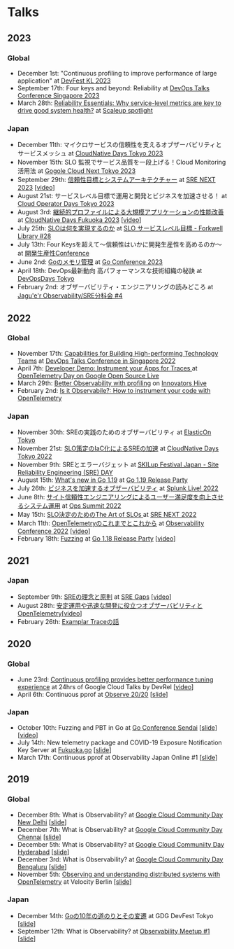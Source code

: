 # Talks

## 2023

### Global

* December 1st: "Continuous profiling to improve performance of large application" at [DevFest KL 2023](https://gdg.community.dev/events/details/google-gdg-kuala-lumpur-presents-devfest-2023-kuala-lumpur/)
* September 17th: Four keys and beyond: Reliability at [DevOps Talks Conference Singapore 2023](https://devops.talksplus.com/archive/2023_singapore/index)
* March 28th: [Reliability Essentials: Why service-level metrics are key to drive good system health?](https://www.youtube.com/live/ykX8bvhM60Y?feature=share&t=2506) at [Scaleup spotlight](https://cloudonair.withgoogle.com/events/apac-scaleup-spotlight)

### Japan

* December 11th: マイクロサービスの信頼性を支えるオブザーバビリティとサービスメッシュ at [CloudNative Days Tokyo 2023](https://event.cloudnativedays.jp/cndt2023)
* November 15th: SLO 監視でサービス品質を一段上げる！Cloud Monitoring 活用法 at [Gogole Cloud Next Tokyo 2023](https://cloudonair.withgoogle.com/events/next-tokyo?talk=d1-app-05)
* September 29th: [信頼性目標とシステムアーキテクチャー](https://speakerdeck.com/ymotongpoo/reliability-objective-and-system-architecture) at [SRE NEXT 2023](https://sre-next.dev/2023/) [[video](https://www.youtube.com/watch?v=EwtcIRGqKxM)]
* August 21st: サービスレベル目標で運用と開発とビジネスを加速させる！ at [Cloud Operator Days Tokyo 2023](https://cloudopsdays.com/)
* August 3rd: [継続的プロファイルによる大規模アプリケーションの性能改善](https://speakerdeck.com/ymotongpoo/improving-massive-application-clusters-with-continuous-profiling) at [CloudNative Days Fukuoka 2023](https://event.cloudnativedays.jp/cndf2023/) [[video](https://event.cloudnativedays.jp/cndf2023/talks/1840)]
* July 25th: [SLOは何を実現するのか](https://speakerdeck.com/ymotongpoo/what-does-slo-achieve) at [SLO サービスレベル目標 - Forkwell Library #28](https://forkwell.connpass.com/event/289336/)
* July 13th: Four Keysを超えて〜信頼性はいかに開発生産性を高めるのか〜 at [開発生産性Conference](https://dev-productivity-con.findy-code.io/)
* June 2nd: [Goのメモリ管理](https://speakerdeck.com/ymotongpoo/memory-management-in-go) at [Go Conference 2023](https://gocon.jp/2023/)
* April 18th: DevOps最新動向 高パフォーマンスな技術組織の秘訣 at [DevOpsDays Tokyo](https://devopsdays.org/events/2023-tokyo/welcome/)
* February 2nd: オブザーバビリティ・エンジニアリングの読みどころ at [Jagu'e'r Observability/SRE分科会 #4](https://jaguer.jp/observability-sre-%e5%88%86%e7%a7%91%e4%bc%9a-%e3%80%90%e7%ac%ac4%e5%9b%9e%e3%80%91meetup%e9%96%8b%e5%82%ac%e3%81%97%e3%81%be%e3%81%97%e3%81%9f%ef%bc%81/)


## 2022

### Global

* November 17th: [Capabilities for Building High-performing Technology Teams](https://devops.talksplus.com/storage/files/presentations/1670479309.pdf) at [DevOps Talks Conference in Singapore 2022](https://devops.talksplus.com/archive/2022_singapore/agenda)
* April 7th: [Developer Demo: Instrument your Apps for Traces
](https://opensourcelive.withgoogle.com/events/opentelemetry-day-2022/watch?talk=session-2) at [OpenTelemetry Day on Google Open Source Live](https://opensourcelive.withgoogle.com/events/opentelemetry-day-2022)
* March 29th: [Better Observability with profiling](https://google.brandlive.com/innovators-hive-2022/en/session/b554412e-73d4-11ec-be90-413af072eec7) on [Innovators Hive](https://google.brandlive.com/innovators-hive-2022/en)
* February 2nd: [Is it Observabile?: How to instrument your code with OpenTelemetry](https://isitobservable.io/open-telemetry/traces/how-to-instrument-your-code-using-opentelemetry)

### Japan

* November 30th: SREの実践のためのオブザーバビリティ at [ElasticOn Tokyo](https://www.elasticon.com/event/d10b9524-5bd9-4355-aa2e-f01b63580506/summary)
* November 21st: [SLO策定のIaC化によるSREの加速](https://event.cloudnativedays.jp/cndt2022/talks/1580) at [CloudNative Days Tokyo 2022](https://event.cloudnativedays.jp/cndt2022)
* November 9th: SREとエラーバジェット at [SKILup Festival Japan - Site Reliability Engineering (SRE) DAY](https://www.topout.co.jp/information/20221017-1)
* August 15th: [What's new in Go 1.19](https://docs.google.com/presentation/d/1FkXdI9oR8mUCzh-woca7O3K_T5iZCirp7QcoJY3d4Wk/edit?usp=sharing) at [Go 1.19 Release Party](https://gocon.connpass.com/event/253355/)
* July 26th: [ビジネスを加速するオブザーバビリティ](https://docs.google.com/presentation/d/1SZNbs9QnOoEBzRKgB3e42MgHEmPasGpVmf2XMZP6pDM/edit?usp=sharing) at [Splunk Live! 2022](https://www.splunklive.jp/)
* June 8th: [サイト信頼性エンジニアリングによるユーザー満足度を向上させるシステム運用](https://docs.google.com/presentation/d/149ouWWW0s6m8wMchIwkGHoUT7We90nnJGFR3NHXWdzM/edit?usp=sharing) at [Ops Summit 2022](https://www.kompira.jp/opssummit2022/#special)
* May 15th: [SLO決定のためのThe Art of SLOs
](https://bit.ly/20220515-srenext2022) at [SRE NEXT 2022](https://sre-next.dev/2022/)
* March 11th: [OpenTelemetryのこれまでとこれから](https://bit.ly/20220311-o11yconf-otel) at [Observability Conference 2022](https://event.cloudnativedays.jp/o11y2022) [[video](https://event.cloudnativedays.jp/o11y2022/talks/1347)]
* February 18th: [Fuzzing](https://bit.ly/20220218-go118-fuzzing) at [Go 1.18 Release Party](https://gocon.connpass.com/event/234198/) [[video](https://www.youtube.com/watch?v=UhWWLiZMZfg)]

## 2021

### Japan

* September 9th: [SREの理念と原則](https://bit.ly/20210909-sregaps) at [SRE Gaps](https://forkwell.connpass.com/event/221830/) [[video](https://www.youtube.com/watch?v=CEn3e8JxgtY)]
* August 28th: [安定運用や迅速な開発に役立つオブザーバビリティとOpenTelemetry](https://bit.ly/20210828-odc2021-otel)[[video](https://www.youtube.com/watch?v=w0BBzQFtMN8)]
* February 26th: [Examplar Traceの話](https://bit.ly/20210226-gcpug-trace)

## 2020

### Global

* June 23rd: [Continuous profiling provides better performance tuning experience](https://cloudonair.withgoogle.com/events/june-devrel-google-cloud-talks?talk=apac-talk10) at 24hrs of Google Cloud Talks by DevRel [[video](https://youtu.be/D-T6l2X2rb4)]
* April 6th: Continuous pprof at [Observe 20/20](https://observe2020.io/) [[slide](http://bit.ly/20200406-continuous-pprof)]

### Japan

* October 10th: Fuzzing and PBT in Go at [Go Conference Sendai](https://sendai.gocon.jp/) [[slide](https://bit.ly/20201010-gocon-sendai)][[video](https://youtu.be/bbjEJ-lq2EY)]
* July 14th: New telemetry package and COVID-19 Exposure Notification Key Server at [Fukuoka.go](https://fukuokago.connpass.com/event/180414/) [[slide](https://bit.ly/20200714-exposure-notification)]
* March 17th: Continuous pprof at Observability Japan Online #1 [[slide](https://docs.google.com/presentation/d/1NhAvLsbxagr7rnOUBs92X4EhEwZLE8hieAzLj-6zuo0/edit?usp=sharing)]

## 2019

### Global

* December 8th: What is Observability? at [Google Cloud Community Day New Delhi](https://www.meetup.com/ja-JP/gdgcloudnd/events/266254112/) [[slide](https://docs.google.com/presentation/d/1S44FvalcgKoQc-iiY0HP2aTjwHy336lgGVIkoFmz1RY/edit?usp=sharing)]
* December 7th: What is Observability? at [Google Cloud Community Day Chennai](https://www.meetup.com/ja-JP/GdgCloudChennai/events/266081385/) [[slide](https://docs.google.com/presentation/d/1S44FvalcgKoQc-iiY0HP2aTjwHy336lgGVIkoFmz1RY/edit?usp=sharing)]
* December 5th: What is Observability? at [Google Cloud Communiity Day Hyderabad](https://www.meetup.com/ja-JP/Google-Cloud-Developer-Community-Hyderabad/events/266379934/) [[slide](https://docs.google.com/presentation/d/1S44FvalcgKoQc-iiY0HP2aTjwHy336lgGVIkoFmz1RY/edit?usp=sharing)]
* December 3rd: What is Observability? at [Google Cloud Community Day Bengaluru](https://www.meetup.com/ja-JP/gdgcblr/events/266161392/) [[slide](https://docs.google.com/presentation/d/1S44FvalcgKoQc-iiY0HP2aTjwHy336lgGVIkoFmz1RY/edit?usp=sharing)]
* November 5th: [Observing and understanding distributed systems with OpenTelemetry](https://conferences.oreilly.com/velocity/vl-eu/public/schedule/detail/78883) at Velocity Berlin [[slide](https://docs.google.com/presentation/d/1KetPD8hTUGqo9bjZywoKbA_yzj4w5WElHZoWW53pI64/edit?usp=sharing)]

### Japan

* December 14th: [Goの10年の道のりとその変遷](https://tokyo.gdgjapan.org/devfest2019/session/yoshi-yamaguchi) at GDG DevFest Tokyo [[slide](https://docs.google.com/presentation/d/1T-xFDLgJTvHJcIjOro82zFD6JWHqP7M-EaRnvZA6Q60/edit?usp=sharing)]
* September 12th: What is Observability? at [Observability Meetup #1](https://newrelic.co.jp/events/meetup/observability-meetup-1) [[slide](https://docs.google.com/presentation/d/1WN6loimg87ih4GnsqlaEb1FGxEH_SXQ1WXubYzl6lEM/edit?usp=sharing)]

